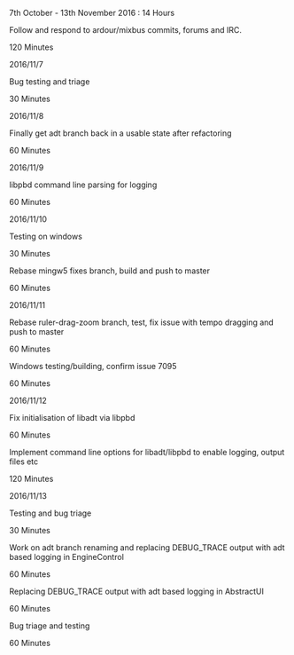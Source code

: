 7th October - 13th November 2016 : 14 Hours

Follow and respond to ardour/mixbus commits, forums and IRC.

120 Minutes

2016/11/7

Bug testing and triage

30 Minutes

2016/11/8

Finally get adt branch back in a usable state after refactoring

60 Minutes

2016/11/9

libpbd command line parsing for logging

60 Minutes

2016/11/10

Testing on windows

30 Minutes

Rebase mingw5 fixes branch, build and push to master

60 Minutes

2016/11/11

Rebase ruler-drag-zoom branch, test, fix issue with tempo dragging and push to
master

60 Minutes

Windows testing/building, confirm issue 7095

60 Minutes

2016/11/12

Fix initialisation of libadt via libpbd

60 Minutes

Implement command line options for libadt/libpbd to enable logging, output
files etc

120 Minutes

2016/11/13

Testing and bug triage

30 Minutes

Work on adt branch renaming and replacing DEBUG_TRACE output with adt based
logging in EngineControl

60 Minutes

Replacing DEBUG_TRACE output with adt based logging in AbstractUI

60 Minutes

Bug triage and testing

60 Minutes
